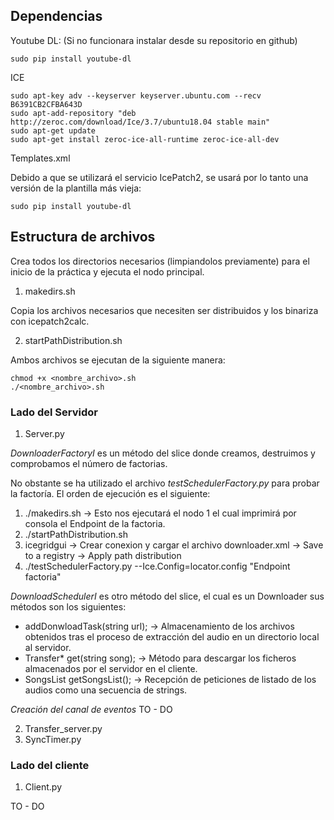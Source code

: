 ## Dependencias
Youtube DL: (Si no funcionara instalar desde su repositorio en github)
```
sudo pip install youtube-dl
```
ICE
```
sudo apt-key adv --keyserver keyserver.ubuntu.com --recv B6391CB2CFBA643D
sudo apt-add-repository "deb http://zeroc.com/download/Ice/3.7/ubuntu18.04 stable main"
sudo apt-get update
sudo apt-get install zeroc-ice-all-runtime zeroc-ice-all-dev

```
Templates.xml

Debido a que se utilizará el servicio IcePatch2, se usará por lo tanto una versión de la plantilla más vieja:
```
sudo pip install youtube-dl
```


## Estructura de archivos
Crea todos los directorios necesarios (limpiandolos previamente) para el inicio de la práctica y ejecuta el nodo principal.
1.  makedirs.sh

Copia los archivos necesarios que necesiten ser distribuidos y los binariza con icepatch2calc.

2. startPathDistribution.sh

Ambos archivos se ejecutan de la siguiente manera:
```
chmod +x <nombre_archivo>.sh
./<nombre_archivo>.sh
```
### Lado del Servidor
1. Server.py

*DownloaderFactoryI* es un método del slice donde creamos, destruimos y comprobamos el número de  factorias.

No obstante se ha utilizado el archivo *testSchedulerFactory.py* para probar la factoría.
El orden de ejecución es el siguiente:

  1. ./makedirs.sh -> Esto nos ejecutará el nodo 1 el cual imprimirá por consola el Endpoint de la factoria.
  2. ./startPathDistribution.sh 
  3. icegridgui -> Crear conexion y cargar el archivo downloader.xml -> Save to a registry -> Apply path distribution
  4. ./testSchedulerFactory.py --Ice.Config=locator.config "Endpoint factoria"

*DownloadSchedulerI* es otro método del slice, el cual es un Downloader sus métodos son los siguientes:
 * addDonwloadTask(string url); -> Almacenamiento de los archivos obtenidos tras el proceso de extracción del audio en un directorio local al servidor.
 * Transfer* get(string song); -> Método para descargar los ficheros almacenados por el servidor en el cliente.
 * SongsList getSongsList(); -> Recepción de peticiones de listado de los audios como una secuencia de strings.

*Creación del canal de eventos*
TO - DO
 
2. Transfer_server.py
3. SyncTimer.py

### Lado del cliente
1. Client.py

TO - DO

